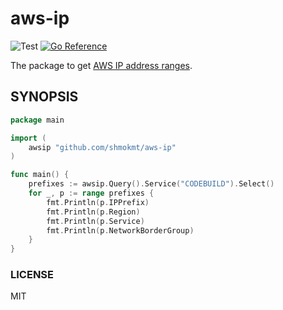 # aws-ip

![Test](https://github.com/shmokmt/aws-ip/workflows/Test/badge.svg)
[![Go Reference](https://pkg.go.dev/badge/github.com/shmokmt/aws-ip.svg)](https://pkg.go.dev/github.com/shmokmt/aws-ip)

The package to get [AWS IP address ranges](https://docs.aws.amazon.com/general/latest/gr/aws-ip-ranges.html).

## SYNOPSIS

```go
package main

import (
    awsip "github.com/shmokmt/aws-ip"
)

func main() {
    prefixes := awsip.Query().Service("CODEBUILD").Select()
    for _, p := range prefixes {
        fmt.Println(p.IPPrefix)
        fmt.Println(p.Region)
        fmt.Println(p.Service)
        fmt.Println(p.NetworkBorderGroup)
    }
}
```

### LICENSE

MIT
